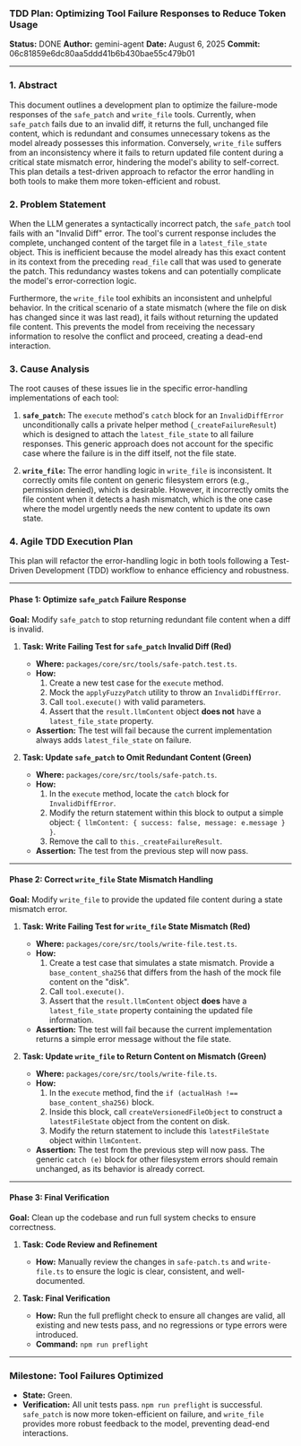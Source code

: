 ### **TDD Plan: Optimizing Tool Failure Responses to Reduce Token Usage**

**Status:** DONE
**Author:** gemini-agent
**Date:** August 6, 2025
**Commit:** 06c81859e6dc80aa5ddd41b6b430bae55c479b01

---

### 1. Abstract

This document outlines a development plan to optimize the failure-mode responses of the `safe_patch` and `write_file` tools. Currently, when `safe_patch` fails due to an invalid diff, it returns the full, unchanged file content, which is redundant and consumes unnecessary tokens as the model already possesses this information. Conversely, `write_file` suffers from an inconsistency where it fails to return updated file content during a critical state mismatch error, hindering the model's ability to self-correct. This plan details a test-driven approach to refactor the error handling in both tools to make them more token-efficient and robust.

### 2. Problem Statement

When the LLM generates a syntactically incorrect patch, the `safe_patch` tool fails with an "Invalid Diff" error. The tool's current response includes the complete, unchanged content of the target file in a `latest_file_state` object. This is inefficient because the model already has this exact content in its context from the preceding `read_file` call that was used to generate the patch. This redundancy wastes tokens and can potentially complicate the model's error-correction logic.

Furthermore, the `write_file` tool exhibits an inconsistent and unhelpful behavior. In the critical scenario of a state mismatch (where the file on disk has changed since it was last read), it fails without returning the updated file content. This prevents the model from receiving the necessary information to resolve the conflict and proceed, creating a dead-end interaction.

### 3. Cause Analysis

The root causes of these issues lie in the specific error-handling implementations of each tool:

1.  **`safe_patch`:** The `execute` method's `catch` block for an `InvalidDiffError` unconditionally calls a private helper method (`_createFailureResult`) which is designed to attach the `latest_file_state` to all failure responses. This generic approach does not account for the specific case where the failure is in the diff itself, not the file state.

2.  **`write_file`:** The error handling logic in `write_file` is inconsistent. It correctly omits file content on generic filesystem errors (e.g., permission denied), which is desirable. However, it incorrectly omits the file content when it detects a hash mismatch, which is the one case where the model urgently needs the new content to update its own state.

### 4. Agile TDD Execution Plan

This plan will refactor the error-handling logic in both tools following a Test-Driven Development (TDD) workflow to enhance efficiency and robustness.

---

#### **Phase 1: Optimize `safe_patch` Failure Response**

**Goal:** Modify `safe_patch` to stop returning redundant file content when a diff is invalid.

1.  **Task: Write Failing Test for `safe_patch` Invalid Diff (Red)**
    - **Where:** `packages/core/src/tools/safe-patch.test.ts`.
    - **How:**
      1.  Create a new test case for the `execute` method.
      2.  Mock the `applyFuzzyPatch` utility to throw an `InvalidDiffError`.
      3.  Call `tool.execute()` with valid parameters.
      4.  Assert that the `result.llmContent` object **does not** have a `latest_file_state` property.
    - **Assertion:** The test will fail because the current implementation always adds `latest_file_state` on failure.

2.  **Task: Update `safe_patch` to Omit Redundant Content (Green)**
    - **Where:** `packages/core/src/tools/safe-patch.ts`.
    - **How:**
      1.  In the `execute` method, locate the `catch` block for `InvalidDiffError`.
      2.  Modify the return statement within this block to output a simple object: `{ llmContent: { success: false, message: e.message } }`.
      3.  Remove the call to `this._createFailureResult`.
    - **Assertion:** The test from the previous step will now pass.

---

#### **Phase 2: Correct `write_file` State Mismatch Handling**

**Goal:** Modify `write_file` to provide the updated file content during a state mismatch error.

1.  **Task: Write Failing Test for `write_file` State Mismatch (Red)**
    - **Where:** `packages/core/src/tools/write-file.test.ts`.
    - **How:**
      1.  Create a test case that simulates a state mismatch. Provide a `base_content_sha256` that differs from the hash of the mock file content on the "disk".
      2.  Call `tool.execute()`.
      3.  Assert that the `result.llmContent` object **does** have a `latest_file_state` property containing the updated file information.
    - **Assertion:** The test will fail because the current implementation returns a simple error message without the file state.

2.  **Task: Update `write_file` to Return Content on Mismatch (Green)**
    - **Where:** `packages/core/src/tools/write-file.ts`.
    - **How:**
      1.  In the `execute` method, find the `if (actualHash !== base_content_sha256)` block.
      2.  Inside this block, call `createVersionedFileObject` to construct a `latestFileState` object from the content on disk.
      3.  Modify the return statement to include this `latestFileState` object within `llmContent`.
    - **Assertion:** The test from the previous step will now pass. The generic `catch (e)` block for other filesystem errors should remain unchanged, as its behavior is already correct.

---

#### **Phase 3: Final Verification**

**Goal:** Clean up the codebase and run full system checks to ensure correctness.

1.  **Task: Code Review and Refinement**
    - **How:** Manually review the changes in `safe-patch.ts` and `write-file.ts` to ensure the logic is clear, consistent, and well-documented.

2.  **Task: Final Verification**
    - **How:** Run the full preflight check to ensure all changes are valid, all existing and new tests pass, and no regressions or type errors were introduced.
    - **Command:** `npm run preflight`

---

### **Milestone: Tool Failures Optimized**

- **State:** Green.
- **Verification:** All unit tests pass. `npm run preflight` is successful. `safe_patch` is now more token-efficient on failure, and `write_file` provides more robust feedback to the model, preventing dead-end interactions.
